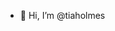 - 👋 Hi, I’m @tiaholmes

<!---
tiaholmes/tiaholmes is a ✨ special ✨ repository because its `README.md` (this file) appears on your GitHub profile.
You can click the Preview link to take a look at your changes.
--->

